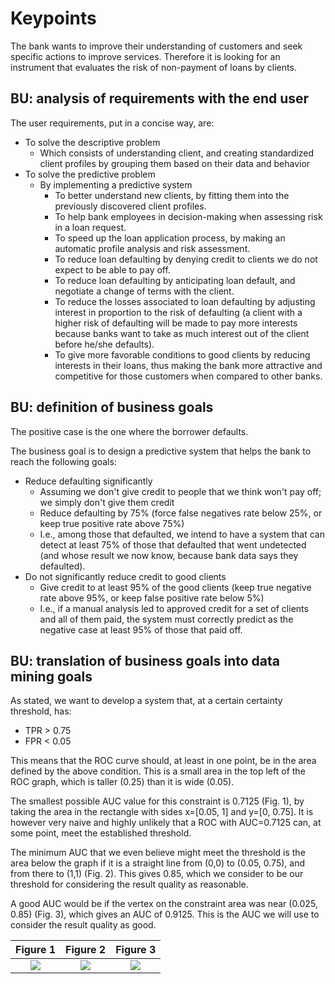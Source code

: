 # Keypoints

The bank wants to improve their understanding of customers and seek specific actions to improve services.
Therefore it is looking for an instrument that evaluates the risk of non-payment of loans by clients.

## BU: analysis of requirements with the end user

The user requirements, put in a concise way, are:

- To solve the descriptive problem
  - Which consists of understanding client, and creating standardized client profiles by grouping them based on their data and behavior
- To solve the predictive problem
  - By implementing a predictive system
    - To better understand new clients, by fitting them into the previously discovered client profiles.
    - To help bank employees in decision-making when assessing risk in a loan request.
    - To speed up the loan application process, by making an automatic profile analysis and risk assessment.
    - To reduce loan defaulting by denying credit to clients we do not expect to be able to pay off.
    - To reduce loan defaulting by anticipating loan default, and negotiate a change of terms with the client.
    - To reduce the losses associated to loan defaulting by adjusting interest in proportion to the risk of defaulting (a client with a higher risk of defaulting will be made to pay more interests because banks want to take as much interest out of the client before he/she defaults).
    - To give more favorable conditions to good clients by reducing interests in their loans, thus making the bank more attractive and competitive for those customers when compared to other banks.

## BU: definition of business goals

The positive case is the one where the borrower defaults.

The business goal is to design a predictive system that helps the bank to reach the following goals:
- Reduce defaulting significantly
  - Assuming we don't give credit to people that we think won't pay off; we simply don't give them credit
  - Reduce defaulting by 75% (force false negatives rate below 25%, or keep true positive rate above 75%)
  - I.e., among those that defaulted, we intend to have a system that can detect at least 75% of those that defaulted that went undetected (and whose result we now know, because bank data says they defaulted).
- Do not significantly reduce credit to good clients
  - Give credit to at least 95% of the good clients (keep true negative rate above 95%, or keep false positive rate below 5%)
  - I.e., if a manual analysis led to approved credit for a set of clients and all of them paid, the system must correctly predict as the negative case at least 95% of those that paid off.

## BU: translation of business goals into data mining goals

As stated, we want to develop a system that, at a certain certainty threshold, has:
- TPR > 0.75
- FPR < 0.05

This means that the ROC curve should, at least in one point, be in the area defined by the above condition. This is a small area in the top left of the ROC graph, which is taller (0.25) than it is wide (0.05).

The smallest possible AUC value for this constraint is 0.7125 (Fig. 1), by taking the area in the rectangle with sides x=[0.05, 1] and y=[0, 0.75]. It is however very naive and highly unlikely that a ROC with AUC=0.7125 can, at some point, meet the established threshold.

The minimum AUC that we even believe might meet the threshold is the area below the graph if it is a straight line from (0,0) to (0.05, 0.75), and from there to (1,1) (Fig. 2). This gives 0.85, which we consider to be our threshold for considering the result quality as reasonable.

A good AUC would be if the vertex on the constraint area was near (0.025, 0.85) (Fig. 3), which gives an AUC of 0.9125. This is the AUC we will use to consider the result quality as good.

| Figure 1 | Figure 2 | Figure 3 |
|:-:|:-:|:-:|
| ![](https://i.imgur.com/O2hT26B.png) | ![](https://i.imgur.com/SOgWkYe.png) | ![](https://i.imgur.com/XrBSbUA.png) |
